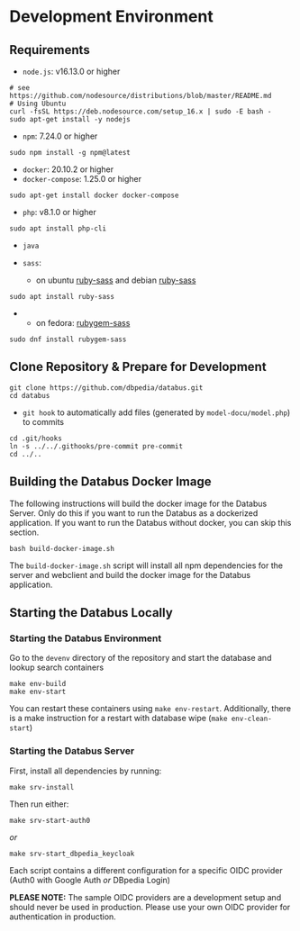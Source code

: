# Development Environment

## Requirements

* `node.js`: v16.13.0 or higher

```
# see https://github.com/nodesource/distributions/blob/master/README.md
# Using Ubuntu
curl -fsSL https://deb.nodesource.com/setup_16.x | sudo -E bash -
sudo apt-get install -y nodejs

```
* `npm`: 7.24.0 or higher
```
sudo npm install -g npm@latest
```

* `docker`: 20.10.2 or higher
* `docker-compose`: 1.25.0 or higher
```
sudo apt-get install docker docker-compose
```

* `php`: v8.1.0 or higher
```
sudo apt install php-cli
```

* `java`

* `sass`:

  * on ubuntu [ruby-sass](https://packages.ubuntu.com/lunar/ruby-sass) and debian [ruby-sass](https://packages.debian.org/bookworm/ruby-sass)
```
sudo apt install ruby-sass
```
*
  * on fedora: [rubygem-sass](https://packages.fedoraproject.org/pkgs/rubygem-sass/rubygem-sass/)
```
sudo dnf install rubygem-sass
```

## Clone Repository & Prepare for Development

```
git clone https://github.com/dbpedia/databus.git
cd databus
```

* `git hook` to automatically add files (generated by `model-docu/model.php`) to commits
```
cd .git/hooks
ln -s ../../.githooks/pre-commit pre-commit
cd ../..
```

## Building the Databus Docker Image

The following instructions will build the docker image for the Databus Server. Only do this if you want to run the Databus as a dockerized application. If you want to run the Databus without docker, you can skip this section.

```
bash build-docker-image.sh
```

The `build-docker-image.sh` script will install all npm dependencies for the server and webclient and build the docker image for the Databus application.

## Starting the Databus Locally

### Starting the Databus Environment

Go to the `devenv` directory of the repository and start the database and lookup search containers

```
make env-build
make env-start
```

You can restart these containers using `make env-restart`.
Additionally, there is a make instruction for a restart with database wipe  (`make env-clean-start`)

### Starting the Databus Server

First, install all dependencies by running:

```
make srv-install
```

Then run either:

```
make srv-start-auth0
```
*or*
```
make srv-start_dbpedia_keycloak
```

Each script contains a different configuration for a specific OIDC provider (Auth0 with Google Auth *or* DBpedia Login)

**PLEASE NOTE:** The sample OIDC providers are a development setup and should never be used in production. Please use your own OIDC provider for authentication in production.
